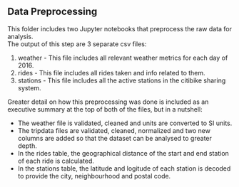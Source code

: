 ## Data Preprocessing

This folder includes two Jupyter notebooks that preprocess the raw data for analysis.
<br>
The output of this step are 3 separate csv files:
<br>
1. weather - This file includes all relevant weather metrics for each day of 2016. 
2. rides - This file includes all rides taken and info related to them. 
3. stations - This file includes all the active stations in the citibike sharing system.

Greater detail on how this preprocessing was done is included as an executive summary at the top of both of the files, but in a nutshell: 
* The weather file is validated, cleaned and units are converted to SI units. 
* The tripdata files are validated, cleaned, normalized and two new columns are added so that the dataset can be analysed to greater depth. 
* In the rides table, the geographical distance of the start and end station of each ride is calculated. 
* In the stations table, the latitude and logitude of each station is decoded to provide the city, neighbourhood and postal code.
